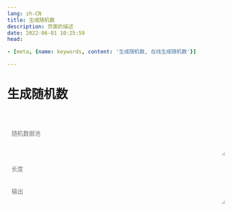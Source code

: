 ```yaml
---
lang: zh-CN   
title: 生成随机数  
description: 页面的描述  
date: 2022-06-01 10:25:59  
head:

- [meta, {name: keywords, content: '生成随机数, 在线生成随机数'}]

---
```


# 生成随机数

<br>
<br>
<label style="display: flex;">
   <textarea class="random-textarea" placeholder="随机数据池" ref="pool" v-model="pool"></textarea>
</label>
<br>
<label style="display: flex;">
   <input type="number" v-model="valueLength" class="random-input" placeholder="长度"  @input="valueLengthInput"/>
</label>
<br>
<label style="display: flex;">
   <textarea type="text" v-model="result" class="random-textarea" placeholder="输出" style="min-height: 44px;max-height: 200px;"></textarea>
</label>
<br><br>
<label>
    <M-Button @click="generate()" text="生成" type="primary"></M-Button>
    &nbsp;&nbsp; 
    <M-Button @click="reset()" text="重置"></M-Button>
</label>

<script>

export default {
  name: 'Random',
  data(){
    return {
        valueLength: 8,
        cachePool: "0123456789\nabcdefghijklmnopqrstuvwxyz\nABCDEFGHIJKLMNOPQRSTUVWXYZ\n",
        pool: null,
        result: "",
    };
  },
  methods: {
        valueLengthInput(){
           if(this.valueLength > 200){
              this.valueLength = 200;
           }
        },
        generate() {
            let arrayPool = this.pool.replaceAll(" ","").replaceAll("\n","").split("");
            let str = "";
            for (let i = 0; i < this.valueLength; i++) {
                str+= arrayPool[Math.round(Math.random() * (arrayPool.length - 1))];
            }
            this.result = str;
        },
        reset() {
            this.valueLength = 8;
            this.pool = this.cachePool;
        }
  },
  mounted() {
     this.pool = this.cachePool;
     this.generate();
  },
}
</script>

<style scoped>
.random-input{
    transition: background-color var(--t-color), border-color var(--t-color);
    border-radius: 5px;
    height: 28px;
    color: var(--c-text);
    border: 1px solid var(--c-border);
    outline: none;
    background-color: var(--c-bg);
    padding-left : 0.75em;
}
.random-textarea{
    /*overflow: hidden;*/
    overflow-wrap: break-word; 
    max-height: 400px;
    min-height: 72px;
    resize: vertical;
    width: 100%;
    max-width: 100%;
    border-radius: 5px;
    outline: none;
    background-color: var(--c-bg);
    transition: background-color var(--t-color),border-color var(--t-color);
    color: var(--c-text);
    padding: 0.75em;
    border: 1px solid var(--c-border);
}
</style>

<Comment></Comment>
